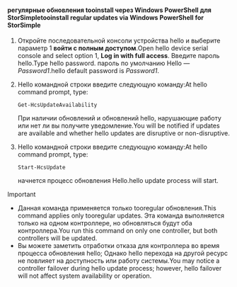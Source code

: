 <!--author=SharS last changed: 11/18/16-->

#### <a name="tooinstall-regular-updates-via-windows-powershell-for-storsimple"></a><span data-ttu-id="c8a1e-101">регулярные обновления tooinstall через Windows PowerShell для StorSimple</span><span class="sxs-lookup"><span data-stu-id="c8a1e-101">tooinstall regular updates via Windows PowerShell for StorSimple</span></span>
1. <span data-ttu-id="c8a1e-102">Откройте последовательной консоли устройства hello и выберите параметр 1 **войти с полным доступом**.</span><span class="sxs-lookup"><span data-stu-id="c8a1e-102">Open hello device serial console and select option 1, **Log in with full access**.</span></span> <span data-ttu-id="c8a1e-103">Введите пароль hello.</span><span class="sxs-lookup"><span data-stu-id="c8a1e-103">Type hello password.</span></span> <span data-ttu-id="c8a1e-104">пароль по умолчанию Hello — *Password1*.</span><span class="sxs-lookup"><span data-stu-id="c8a1e-104">hello default password is *Password1*.</span></span> 
2. <span data-ttu-id="c8a1e-105">Hello командной строки введите следующую команду:</span><span class="sxs-lookup"><span data-stu-id="c8a1e-105">At hello command prompt, type:</span></span>
   
     `Get-HcsUpdateAvailability`
   
    <span data-ttu-id="c8a1e-106">При наличии обновлений и обновлений hello, нарушающие работу или нет ли вы получите уведомление.</span><span class="sxs-lookup"><span data-stu-id="c8a1e-106">You will be notified if updates are available and whether hello updates are disruptive or non-disruptive.</span></span>
3. <span data-ttu-id="c8a1e-107">Hello командной строки введите следующую команду:</span><span class="sxs-lookup"><span data-stu-id="c8a1e-107">At hello command prompt, type:</span></span>
   
     `Start-HcsUpdate`
   
    <span data-ttu-id="c8a1e-108">начнется процесс обновления Hello.</span><span class="sxs-lookup"><span data-stu-id="c8a1e-108">hello update process will start.</span></span>

> [!IMPORTANT]
> * <span data-ttu-id="c8a1e-109">Данная команда применяется только tooregular обновления.</span><span class="sxs-lookup"><span data-stu-id="c8a1e-109">This command applies only tooregular updates.</span></span> <span data-ttu-id="c8a1e-110">Эта команда выполняется только на одном контроллере, но обновляться будут оба контроллера.</span><span class="sxs-lookup"><span data-stu-id="c8a1e-110">You run this command on only one controller, but both controllers will be updated.</span></span> 
> * <span data-ttu-id="c8a1e-111">Вы можете заметить отработки отказа для контроллера во время процесса обновления hello; Однако hello перехода на другой ресурс не повлияет на доступность или работу системы.</span><span class="sxs-lookup"><span data-stu-id="c8a1e-111">You may notice a controller failover during hello update process; however, hello failover will not affect system availability or operation.</span></span>
> 
> 

